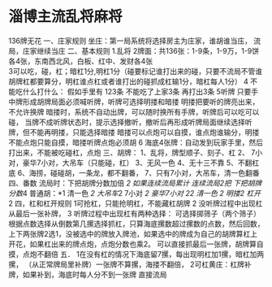 # 淄博主流乱将麻将
136牌无花
一、庄家规则
坐庄：第一局系统将选择房主为庄家，谁胡谁当庒， 流局，庄家继续当庄
二、基本规则
1.乱将
2牌面：共136张：1-9条，1-9万，1-9饼各4张，东南西北风，白板、红中、发财各4张   
3可以吃，碰，杠；暗杠1分,明杠1分（碰要标记谁打出来的碰，只要不流局不管谁胡牌杠都要算分，明杠谁点杠或者谁打出的碰抓成杠输1分，暗杠每人1分） 
4 不能吃什么打什么： 假如手里有 123条  不能吃了上家3条 再打出3条
5听牌 
只要手中牌形成胡牌局面必须喊听牌，听牌可选择明搂和暗搂
明搂把要听的牌亮出来，不允许换牌
暗搂时，系统不自动出牌，可以随时换所有手牌，听牌后可以吃可以碰，
当牌不成听牌状态时，提示选择撤听，撤听后再形成听牌局面继续选择听牌，但不能再明搂，只能选择暗搂
暗搂可以点炮可以自摸，谁点炮谁输分，明搂不能点炮只能自摸，暗搂听牌点炮必须胡
6 海底4张牌：自动发到玩家手里，然后打出来，不能被吃碰杠，点炮
三、胡牌：
1、乱将，牌型顺子、刻子、杠 
2、  7小对，豪华7小对，大吊车（只能碰，杠）
3、无风一色
4、无十三不靠
5、不翻杠底
6、海捞，碰碰胡，一条龙，都不翻番，
7、只有7小对，大吊车，清一色翻番
四、番数
流局时：下把胡牌分数加倍 *2   如果连续流局累计 连续流局2把 下把胡牌分数*4
普通胡：*1   清一色 *2 大吊车*2
7小对   *2    豪华7小对  *2*2  清一色  *2
明搂*2     杠开*2
四，杠和杠开规则
1可抢杠，只能抢明杠，不能藏杠胡牌
2 没听牌过程中出现杠从最后一张补牌，
3 听牌过程中出现杠有两种选择：
可选择掷筛子（两个筛子）根据点数选择从倒数第几摞选择抓杠，只算海底摞数超过摞数的点数，然后回数，上下两张牌2选1，没被选中的牌放入牌池，如果选中的牌成为自己的胡牌算杠上开花，如果杠出来的牌点炮，点炮分数也乘2。
可以直接抓最后一张牌，胡牌算自摸，点炮不翻倍
五．
1在没有杠的情况下海底留7摞，每出现明杠加1摞，暗杠加两摞，
（从正常牌局里补牌）一张牌不算摞，海搂不翻倍，
2可杠黄庄：杠牌补牌，如果补到，海底时每人分不到一张牌 直接流局

